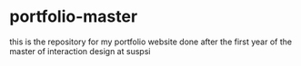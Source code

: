 # portfolio-master
this is the repository for my portfolio website done after the first year of the master of interaction design at suspsi
